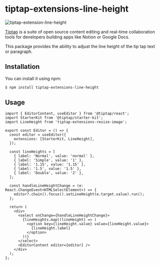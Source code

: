 # tiptap-extensions-line-height

![tiptap-extension-line-height](https://github.com/AlbertArakelyan/tiptap-extensions-line-height/blob/main/src/assets/screenshot.gif?raw=true)

[Tiptap](https://tiptap.dev/) is a suite of open source content editing and real-time collaboration tools for developers building apps like Notion or Google Docs.

This package provides the ability to adjust the line height of the tip tap text or paragraph.

<!-- It has been tested in 
[React](https://codesandbox.io/p/some_sandbox_link), and [NextJS](https://codesandbox.io/p/some_sandbox_link) -->

## Installation

You can install it using npm:

```bash
$ npm install tiptap-extensions-line-height
```

## Usage

```tsx
import { EditorContent, useEditor } from '@tiptap/react';
import StarterKit from '@tiptap/starter-kit';
import LineHeight from 'tiptap-extensions-resize-image';

export const Editor = () => {
  const editor = useEditor({
    extensions: [StarterKit, LineHeight],
  });

  const lineHeights = [
    { label: 'Normal', value: 'normal' },
    { label: 'Simple', value: '1' },
    { label: '1.15', value: '1.15' },
    { label: '1.5', value: '1.5' },
    { label: 'Double', value: '2' },
  ];

  const handleLineHeightChange = (e: React.ChangeEvent<HTMLSelectElement>) => {
    editor?.chain().focus().setLineHeight(e.target.value).run();
  };

  return (
    <div>
      <select onChange={handleLineHeightChange}>
        {lineHeights.map((lineHeight) => (
          <option key={lineHeight.value} value={lineHeight.value}>
            {lineHeight.label}
          </option>
        ))}
      </select>
      <EditorContent editor={editor} />
    </div>
  );
};

```